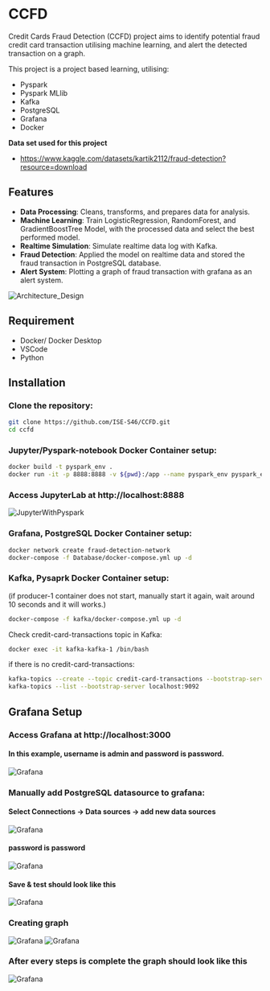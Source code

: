 # CCFD
Credit Cards Fraud Detection (CCFD) project aims to identify potential fraud credit card transaction utilising machine learning, and alert the detected transaction on a graph.

This project is a project based learning, utilising: 
- Pyspark
- Pyspark MLlib
- Kafka
- PostgreSQL
- Grafana
- Docker

**Data set used for this project**
- https://www.kaggle.com/datasets/kartik2112/fraud-detection?resource=download

## Features
- **Data Processing**: Cleans, transforms, and prepares data for analysis.
- **Machine Learning**: Train LogisticRegression, RandomForest, and GradientBoostTree Model, with the processed data and select the best performed model.
- **Realtime Simulation**: Simulate realtime data log with Kafka.
- **Fraud Detection**: Applied the model on realtime data and stored the fraud transaction in PostgreSQL database.
- **Alert System**: Plotting a graph of fraud transaction with grafana as an alert system.

![Architecture_Design](ReadmeImg/ArchitectureDesign.png)

## Requirement
- Docker/ Docker Desktop
- VSCode
- Python

## Installation

### Clone the repository:
```bash
git clone https://github.com/ISE-S46/CCFD.git
cd ccfd
```

### Jupyter/Pyspark-notebook Docker Container setup:
```bash
docker build -t pyspark_env .
docker run -it -p 8888:8888 -v ${pwd}:/app --name pyspark_env pyspark_env
```
### Access JupyterLab at http://localhost:8888 
![JupyterWithPyspark](ReadmeImg/Jupyter.png)

### Grafana, PostgreSQL Docker Container setup:
```bash
docker network create fraud-detection-network
docker-compose -f Database/docker-compose.yml up -d
```

### Kafka, Pysaprk Docker Container setup: 
(if producer-1 container does not start, manually start it again, wait around 10 seconds and it will works.)
```bash
docker-compose -f kafka/docker-compose.yml up -d
```

Check credit-card-transactions topic in Kafka:
```bash
docker exec -it kafka-kafka-1 /bin/bash
```
if there is no credit-card-transactions:
```bash
kafka-topics --create --topic credit-card-transactions --bootstrap-server localhost:9092 --partitions 1 --replication-factor 1
kafka-topics --list --bootstrap-server localhost:9092
```
## Grafana Setup

### Access Grafana at http://localhost:3000
#### In this example, username is admin and password is password.
![Grafana](ReadmeImg/Grafana.png)
### Manually add PostgreSQL datasource to grafana:
#### Select Connections -> Data sources -> add new data sources
![Grafana](ReadmeImg/Datasource1.png)
#### password is password
![Grafana](ReadmeImg/Datasource2.png)
#### Save & test should look like this
![Grafana](ReadmeImg/Datasource3.png)

### Creating graph
![Grafana](ReadmeImg/Graph1.png)
![Grafana](ReadmeImg/Graph2.png)

### After every steps is complete the graph should look like this
![Grafana](ReadmeImg/Graph3.png)

